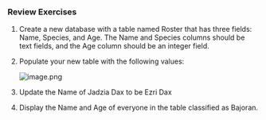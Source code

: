 ### Review Exercises

1. Create a new database with a table named Roster that has three fields: Name, Species, and Age. The Name and Species columns should be text fields, and the Age column should be an integer field.

2.  Populate your new table with the following values:

    ![image.png](attachment:image.png)

3. Update the Name of Jadzia Dax to be Ezri Dax

4.  Display the Name and Age of everyone in the table classified as Bajoran.
